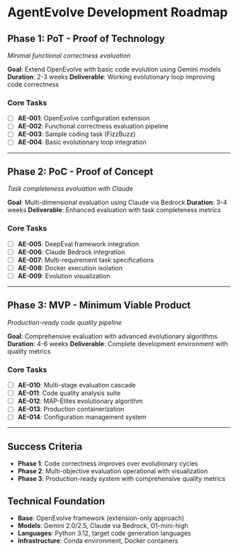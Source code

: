 # AgentEvolve Development Roadmap

## Phase 1: PoT - Proof of Technology
*Minimal functional correctness evaluation*

**Goal**: Extend OpenEvolve with basic code evolution using Gemini models
**Duration**: 2-3 weeks
**Deliverable**: Working evolutionary loop improving code correctness

### Core Tasks
- [ ] **AE-001**: OpenEvolve configuration extension
- [ ] **AE-002**: Functional correctness evaluation pipeline
- [ ] **AE-003**: Sample coding task (FizzBuzz)
- [ ] **AE-004**: Basic evolutionary loop integration

---

## Phase 2: PoC - Proof of Concept
*Task completeness evaluation with Claude*

**Goal**: Multi-dimensional evaluation using Claude via Bedrock
**Duration**: 3-4 weeks
**Deliverable**: Enhanced evaluation with task completeness metrics

### Core Tasks
- [ ] **AE-005**: DeepEval framework integration
- [ ] **AE-006**: Claude Bedrock integration
- [ ] **AE-007**: Multi-requirement task specifications
- [ ] **AE-008**: Docker execution isolation
- [ ] **AE-009**: Evolution visualization

---

## Phase 3: MVP - Minimum Viable Product
*Production-ready code quality pipeline*

**Goal**: Comprehensive evaluation with advanced evolutionary algorithms
**Duration**: 4-6 weeks
**Deliverable**: Complete development environment with quality metrics

### Core Tasks
- [ ] **AE-010**: Multi-stage evaluation cascade
- [ ] **AE-011**: Code quality analysis suite
- [ ] **AE-012**: MAP-Elites evolutionary algorithm
- [ ] **AE-013**: Production containerization
- [ ] **AE-014**: Configuration management system

---

## Success Criteria
- **Phase 1**: Code correctness improves over evolutionary cycles
- **Phase 2**: Multi-objective evaluation operational with visualization
- **Phase 3**: Production-ready system with comprehensive quality metrics

## Technical Foundation
- **Base**: OpenEvolve framework (extension-only approach)
- **Models**: Gemini 2.0/2.5, Claude via Bedrock, O1-mini-high
- **Languages**: Python 3.12, target code generation languages
- **Infrastructure**: Conda environment, Docker containers
